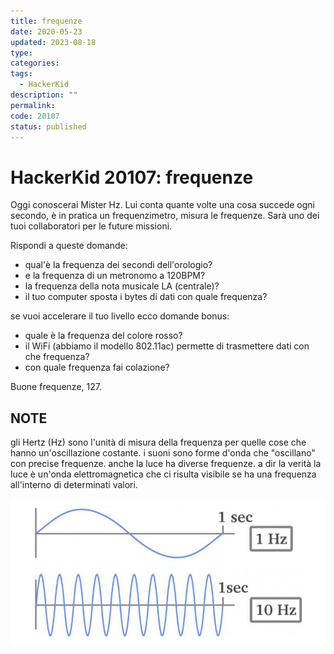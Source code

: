 ```yaml
---
title: frequenze
date: 2020-05-23
updated: 2023-08-18
type: 
categories: 
tags:
  - HackerKid
description: ""
permalink: 
code: 20107
status: published
---
```

# HackerKid 20107: frequenze

Oggi conoscerai Mister Hz. Lui conta quante volte una cosa succede ogni secondo, è in pratica un frequenzimetro, misura le frequenze. Sarà uno dei tuoi collaboratori per le future missioni.

Rispondi a queste domande:

- qual'è la frequenza dei secondi dell'orologio?
- e la frequenza di un metronomo a 120BPM?
- la frequenza della nota musicale LA (centrale)?
- il tuo computer sposta i bytes di dati con quale frequenza?

se vuoi accelerare il tuo livello ecco domande bonus:

- quale è la frequenza del colore rosso?
- il WiFi (abbiamo il modello 802.11ac) permette di trasmettere dati con che frequenza?
- con quale frequenza fai colazione?

Buone frequenze, 127.

## NOTE
gli Hertz (Hz) sono l'unità di misura della frequenza per quelle cose che hanno un'oscillazione costante.
i suoni sono forme d'onda che "oscillano" con precise frequenze.
anche la luce ha diverse frequenze. a dir la verità la luce è un'onda elettromagnetica che ci risulta visibile se ha una frequenza all'interno di determinati valori.

![img](../../../assets/img/hackerkid/hertz.jpg)
